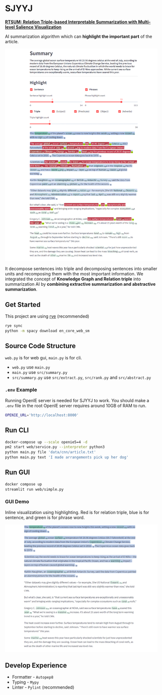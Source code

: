# SJYYJ
[**RTSUM: Relation Triple-based Interpretable Summarization with Multi-level Salience Visualization**](https://arxiv.org/abs/2310.13895)

AI summarization algorithm which can **highlight the important part** of the article.

![img](img/all.png)

It decompose sentences into triple and decomposing sentences into smaller units and recomposing them with the most important information. We integrated the concept of **Knowledge Graph and Relation triple** into summarization AI by **combining extractive summarization and abstractive summarization**.

## Get Started

This project are using [rye](https://mitsuhiko.github.io/rye/) (recommended)

```zsh
rye sync
python -m spacy download en_core_web_sm
```

## Source Code Structure

`web.py` is for web gui, `main.py` is for cli.

- `web.py` use `main.py`
- `main.py` use `src/summary.py`
- `src/summary.py` use `src/extract.py`, `src/rank.py` and `src/abstract.py`

### `.env` Example

Running OpenIE server is needed for SJYYJ to work. You should make a `.env` file in the root
OpenIE server requires around 10GB of RAM to run.

```zsh
OPENIE_URL='http://localhost:8000'
```

## Run CLI

```bash
docker-compose up --scale openie5=4 -d
pm2 start web/service.py --interpreter python3
python main.py file 'data/cnn/article.txt'
python main.py text 'I made arrangements pick up her dog'
```

## Run GUI

```bash
docker compose up
streamlit run web/simple.py
```

### GUI Demo

Inline visualization using highlighting. Red is for relation triple, blue is for sentence, and green is for phrase word.

![img](img/phrase.png)


## Develop Experience

- Formatter - `Autopep8`
- Typing - `Mypy`
- Linter - `Pylint` (recommended)
